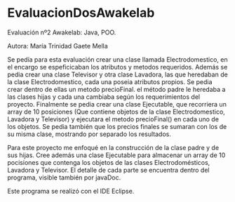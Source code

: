 # EvaluacionDosAwakelab
Evaluación nº2 Awakelab: Java, POO.

Autora: María Trinidad Gaete Mella

 Se pedía para esta evaluación crear una clase llamada Electrodomestico, en el encargo se espeficicaban los atributos y
metodos requeridos. Además se pedia crear una clase Televisor y otra clase Lavadora, las que heredaban de la clase 
Electrodomestico, cada una poseia atributos propios. Se pedia crear dentro de ellas un metodo precioFinal. el método
padre le heredaba a las clases hijas y cada una cambiaba según los requerimientos del proyecto.
 Finalmente se pedia crear una clase Ejecutable, que recorriera un array de 10 posiciones (Que contiene objetos de la clase
Electrodomestico, Lavadora y Televisor) y ejecutara el metodo precioFinal() en cada uno de los objetos. Se pedia también que
los precios finales se sumaran con los de su misma clase, mostrando por separado los resultados.
 
 Para este proyecto me enfoqué en la construcción de la clase padre y de sus hijas. Cree además una clase Ejecutable para 
 almacenar un array de 10 pocisiones que contenga los objetos de las clases Electrodomésticos, Lavadora y Televisor.
 El detalle de cada parte se encuentra dentro del programa, visible también por javaDoc. 
 
Este programa se realizó con el IDE Eclipse.

